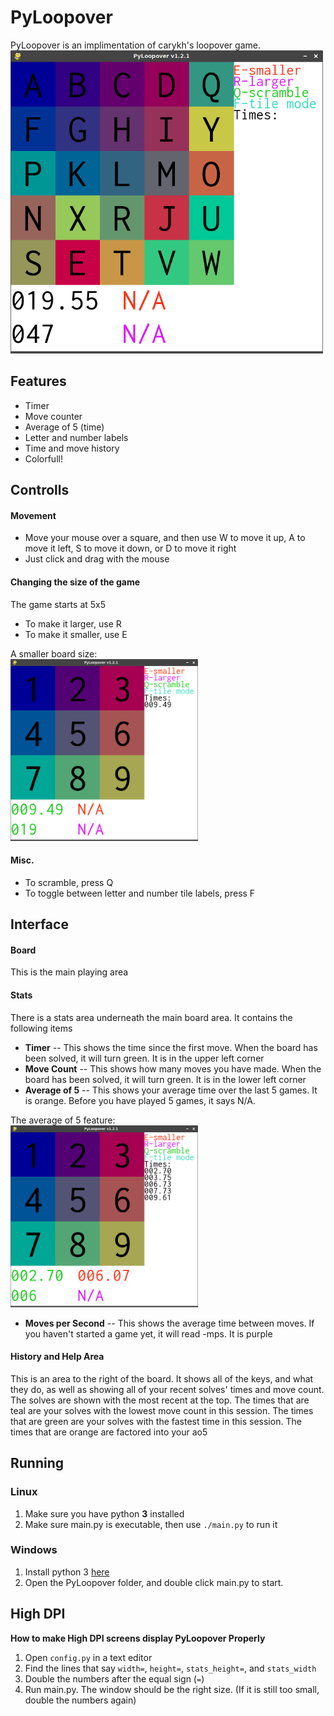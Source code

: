 # PyLoopover
PyLoopover is an implimentation of carykh's loopover game.
<br>
<img src="./PyLoopover-02.png" width=500px />
## Features
- Timer
- Move counter
- Average of 5 (time)
- Letter and number labels
- Time and move history
- Colorfull!
## Controlls
#### Movement
- Move your mouse over a square, and then use W to move it up, A to move it left, S to move it down, or D to move it right
- Just click and drag with the mouse
#### Changing the size of the game
The game starts at 5x5
- To make it larger, use R
- To make it smaller, use E

A smaller board size:
<br>
<img src="./PyLoopover-03.png" width=300px />

#### Misc.
- To scramble, press Q
- To toggle between letter and number tile labels, press F
## Interface
#### Board
This is the main playing area
#### Stats
There is a stats area underneath the main board area.
It contains the following items
- **Timer** -- This shows the time since the first move.  When the board has been solved, it will turn green.
It is in the upper left corner
- **Move Count** -- This shows how many moves you have made.  When the board has been solved, it will turn green.
It is in the lower left corner
- **Average of 5** -- This shows your average time over the last 5 games.  It is orange.
Before you have played 5 games, it says N/A.

The average of 5 feature:
<br>
<img src="./PyLoopover-04.png" width=300px />

- **Moves per Second** -- This shows the average time between moves. If you haven't started a game yet, it will read -mps.  It is purple
#### History and Help Area
This is an area to the right of the board.
It shows all of the keys, and what they do, as well as showing all of your recent solves' times and move count.
The solves are shown with the most recent at the top.
The times that are teal are your solves with the lowest move count in this session.
The times that are green are your solves with the fastest time in this session.
The times that are orange are factored into your ao5
## Running
### Linux
1. Make sure you have python **3** installed
2. Make sure main.py is executable, then use `./main.py` to run it
### Windows
1. Install python 3 [here](https://www.python.org/downloads/release/python-372/)
2. Open the PyLoopover folder, and double click main.py to start.
## High DPI
**How to make High DPI screens display PyLoopover Properly**
1. Open `config.py` in a text editor
2. Find the lines that say `width=`, `height=`, `stats_height=`, and `stats_width`
3. Double the numbers after the equal sign (`=`)
4. Run main.py. The window should be the right size. (If it is still too small, double the numbers again)
